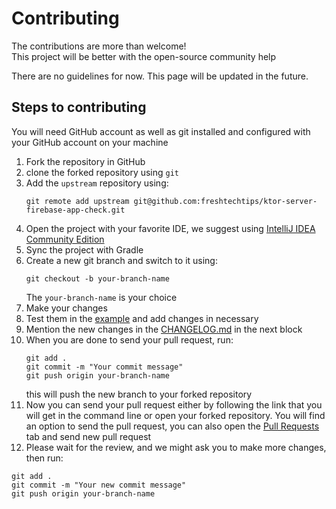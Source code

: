# Contributing

The contributions are more than welcome! <br>
This project will be better with the open-source community help

There are no guidelines for now.
This page will be updated in the future.

## Steps to contributing

You will need GitHub account as well as git installed and configured with your GitHub account on your machine

1. Fork the repository in GitHub
2. clone the forked repository using `git`
3. Add the `upstream` repository using:
    ```
    git remote add upstream git@github.com:freshtechtips/ktor-server-firebase-app-check.git
    ```
4. Open the project with your favorite IDE, we suggest using [IntelliJ IDEA Community Edition](https://www.jetbrains.com/idea/download/)
5. Sync the project with Gradle
6. Create a new git branch and switch to it using:
    ```
    git checkout -b your-branch-name
    ```
    The `your-branch-name` is your choice
7. Make your changes
8. Test them in the [example](./example) and add changes in necessary
9. Mention the new changes in the [CHANGELOG.md](./CHANGELOG.md) in the next block
10. When you are done to send your pull request, run:
    ```
    git add .
    git commit -m "Your commit message"
    git push origin your-branch-name
    ```
    this will push the new branch to your forked repository
11. Now you can send your pull request either by following the link that you will get in the command line or open your
forked repository. You will find an option to send the pull request, you can also
open the [Pull Requests](https://github.com/freshtechtips/ktor-server-firebase-app-check/pulls) tab and send new pull request
12. Please wait for the review, and we might ask you to make more changes, then run:
```
git add .
git commit -m "Your new commit message"
git push origin your-branch-name
```